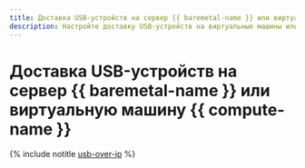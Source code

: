 ```yaml
---
title: Доставка USB-устройств на сервер {{ baremetal-name }} или виртуальную машину {{ compute-name }}
description: Настройте доставку USB-устройств на виртуальные машины или серверы {{ baremetal-name }} через VPN-подключение поверх публичного сегмента сети интернет с помощью технологии USB over IP.
---
```


# Доставка USB-устройств на сервер {{ baremetal-name }} или виртуальную машину {{ compute-name }}

{% include notitle [usb-over-ip](../../_tutorials/routing/usb-over-ip.md) %}